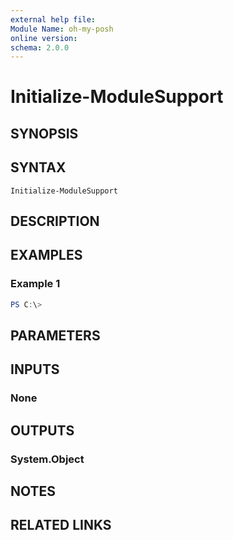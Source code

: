 ```yaml
---
external help file:
Module Name: oh-my-posh
online version:
schema: 2.0.0
---
```


# Initialize-ModuleSupport

## SYNOPSIS


## SYNTAX

```
Initialize-ModuleSupport
```

## DESCRIPTION


## EXAMPLES

### Example 1
```powershell
PS C:\> 
```



## PARAMETERS

## INPUTS

### None

## OUTPUTS

### System.Object
## NOTES

## RELATED LINKS
